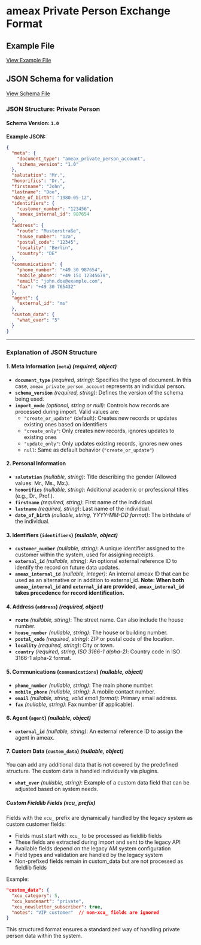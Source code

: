 # ameax Private Person Exchange Format

## Example File
[View Example File](../examples/ameax_private_person.json)


## JSON Schema for validation
[View Schema File](../schemas/ameax_private_person_account.v1-0.schema.json)

### **JSON Structure: Private Person**

#### **Schema Version:** `1.0`

**Example JSON:**
```json
{
  "meta": {
    "document_type": "ameax_private_person_account",
    "schema_version": "1.0"
  },
  "salutation": "Mr.",
  "honorifics": "Dr.",
  "firstname": "John",
  "lastname": "Doe",
  "date_of_birth": "1980-05-12",
  "identifiers": {
    "customer_number": "123456",
    "ameax_internal_id": 987654
  },
  "address": {
    "route": "Musterstraße",
    "house_number": "12a",
    "postal_code": "12345",
    "locality": "Berlin",
    "country": "DE"
  },
  "communications": {
    "phone_number": "+49 30 987654",
    "mobile_phone": "+49 151 12345678",
    "email": "john.doe@example.com",
    "fax": "+49 30 765432"
  },
  "agent": {
    "external_id": "ms"
  },
  "custom_data": {
    "what_ever": "5"
  }
}
```

---

### **Explanation of JSON Structure**

#### **1. Meta Information (`meta`)** *(required, object)*

- **`document_type`** *(required, string)*: Specifies the type of document. In this case, `ameax_private_person_account` represents an individual person.
- **`schema_version`** *(required, string)*: Defines the version of the schema being used.
- **`import_mode`** *(optional, string or null)*: Controls how records are processed during import. Valid values are:
  - `"create_or_update"` (default): Creates new records or updates existing ones based on identifiers
  - `"create_only"`: Only creates new records, ignores updates to existing ones
  - `"update_only"`: Only updates existing records, ignores new ones
  - `null`: Same as default behavior (`"create_or_update"`)

#### **2. Personal Information**

- **`salutation`** *(nullable, string)*: Title describing the gender (Allowed values: Mr., Ms., Mx.).
- **`honorifics`** *(nullable, string)*: Additional academic or professional titles (e.g., Dr., Prof.).
- **`firstname`** *(required, string)*: First name of the individual.
- **`lastname`** *(required, string)*: Last name of the individual.
- **`date_of_birth`** *(nullable, string, YYYY-MM-DD format)*: The birthdate of the individual.

#### **3. Identifiers (`identifiers`)** *(nullable, object)*
- **`customer_number`** *(nullable, string)*: A unique identifier assigned to the customer within the system, used for assigning receipts.
- **`external_id`** *(nullable, string)*: An optional external reference ID to identify the record on future data updates.
- **`ameax_internal_id`** *(nullable, integer)*: An internal ameax ID that can be used as an alternative or in addition to external_id. **Note: When both `ameax_internal_id` and `external_id` are provided, `ameax_internal_id` takes precedence for record identification.**

#### **4. Address (`address`)** *(required, object)*

- **`route`** *(nullable, string)*: The street name. Can also include the house number.
- **`house_number`** *(nullable, string)*: The house or building number.
- **`postal_code`** *(required, string)*: ZIP or postal code of the location.
- **`locality`** *(required, string)*: City or town.
- **`country`** *(required, string, ISO 3166-1 alpha-2)*: Country code in ISO 3166-1 alpha-2 format.

#### **5. Communications (`communications`)** *(nullable, object)*

- **`phone_number`** *(nullable, string)*: The main phone number.
- **`mobile_phone`** *(nullable, string)*: A mobile contact number.
- **`email`** *(nullable, string, valid email format)*: Primary email address.
- **`fax`** *(nullable, string)*: Fax number (if applicable).

#### **6. Agent (`agent`)** *(nullable, object)*
- **`external_id`** *(nullable, string)*: An external reference ID to assign the agent in ameax.

#### **7. Custom Data (`custom_data`)** *(nullable, object)*

You can add any additional data that is not covered by the predefined structure. The custom data is handled individually via plugins.

- **`what_ever`** *(nullable, string)*: Example of a custom data field that can be adjusted based on system needs.

##### **Custom Fieldlib Fields (xcu_ prefix)**

Fields with the `xcu_` prefix are dynamically handled by the legacy system as custom customer fields:

- Fields must start with `xcu_` to be processed as fieldlib fields
- These fields are extracted during import and sent to the legacy API
- Available fields depend on the legacy AM system configuration
- Field types and validation are handled by the legacy system
- Non-prefixed fields remain in custom_data but are not processed as fieldlib fields

Example:
```json
"custom_data": {
  "xcu_category": 5,
  "xcu_kundenart": "private",
  "xcu_newsletter_subscriber": true,
  "notes": "VIP customer"  // non-xcu_ fields are ignored
}
```

This structured format ensures a standardized way of handling private person data within the system.

